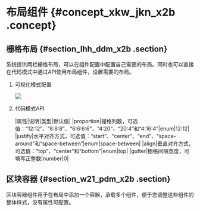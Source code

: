 # 布局组件 {#concept_xkw_jkn_x2b .concept}

## 栅格布局 {#section_lhh_ddm_x2b .section}

系统提供两栏栅格布局，可以在组件配置中配置自己需要的布局。同时也可以直接在代码模式中通过API使用布局组件，设置需要的布局。

1.  可视化模式配置

    ![](http://static-aliyun-doc.oss-cn-hangzhou.aliyuncs.com/assets/img/18612/153820802110155_zh-CN.png)

2.  代码模式API

    |属性|说明|类型|默认值|
    |proportion|栅格列数，可选值：“12:12”、“8:8:8”、“6:6:6:6”、“4:20”、“20:4”和“4:16:4”|enum|12:12|
    |justify|水平对齐方式，可选值：“start”、“center”、“end”、“space-around”和“space-between”|enum|space-between|
    |align|垂直对齐方式，可选值：“top”、“center”和“bottom”|enum|top|
    |gutter|栅格间隔宽度，可填写正整数|number|0|


## 区块容器 {#section_w21_pdm_x2b .section}

区块容器组件用于在布局中添加一个容器，承载多个组件，便于您调整这些组件的整体样式，没有属性可配置。

